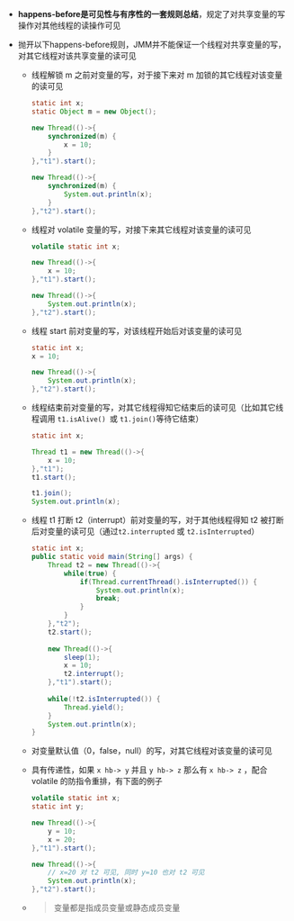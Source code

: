 - **happens-before是可见性与有序性的一套规则总结**，规定了对共享变量的写操作对其他线程的读操作可见

- 抛开以下happens-before规则，JMM并不能保证一个线程对共享变量的写，对其它线程对该共享变量的读可见

  - 线程解锁 m 之前对变量的写，对于接下来对 m 加锁的其它线程对该变量的读可见  

    ```java
    static int x;
    static Object m = new Object();
    
    new Thread(()->{
        synchronized(m) {
        	x = 10;
    	}
    },"t1").start();
    
    new Thread(()->{
        synchronized(m) {
        	System.out.println(x);
        }
    },"t2").start();
    ```

  - 线程对 volatile 变量的写，对接下来其它线程对该变量的读可见  

    ```java
    volatile static int x;
    
    new Thread(()->{
    	x = 10;
    },"t1").start();
    
    new Thread(()->{
    	System.out.println(x);
    },"t2").start();
    ```

  - 线程 start 前对变量的写，对该线程开始后对该变量的读可见  

    ```java
    static int x;
    x = 10;
    
    new Thread(()->{
    	System.out.println(x);
    },"t2").start();
    ```

  - 线程结束前对变量的写，对其它线程得知它结束后的读可见（比如其它线程调用 `t1.isAlive() `或 `t1.join()`等待它结束）  

    ```java
    static int x;
    
    Thread t1 = new Thread(()->{
    	x = 10;
    },"t1");
    t1.start();
    
    t1.join();
    System.out.println(x);
    ```

  - 线程 t1 打断 t2（interrupt）前对变量的写，对于其他线程得知 t2 被打断后对变量的读可见（通过`t2.interrupted` 或 `t2.isInterrupted`）  

    ```java
    static int x;
    public static void main(String[] args) {
        Thread t2 = new Thread(()->{
            while(true) {
                if(Thread.currentThread().isInterrupted()) {
                    System.out.println(x);
                    break;
                }
            }
        },"t2");    
        t2.start();
        
        new Thread(()->{
            sleep(1);
            x = 10;
            t2.interrupt();
        },"t1").start();
        
        while(!t2.isInterrupted()) {
        	Thread.yield();
        }
        System.out.println(x);
    }
    ```

  - 对变量默认值（0，false，null）的写，对其它线程对该变量的读可见  

  - 具有传递性，如果 `x hb-> y` 并且 `y hb-> z` 那么有 `x hb-> z` ，配合 volatile 的防指令重排，有下面的例子  

    ```java
    volatile static int x;
    static int y;
    
    new Thread(()->{
        y = 10;
        x = 20;
    },"t1").start();
    
    new Thread(()->{
        // x=20 对 t2 可见, 同时 y=10 也对 t2 可见
        System.out.println(x);
    },"t2").start();
    ```

  - > 变量都是指成员变量或静态成员变量